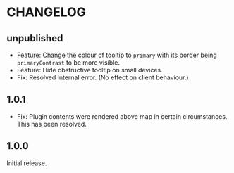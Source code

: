 # CHANGELOG

## unpublished

- Feature: Change the colour of tooltip to `primary` with its border being `primaryContrast` to be more visible.
- Feature: Hide obstructive tooltip on small devices.
- Fix: Resolved internal error. (No effect on client behaviour.)

## 1.0.1

- Fix: Plugin contents were rendered above map in certain circumstances. This has been resolved.

## 1.0.0

Initial release.
